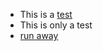 - This is a [test][2]
- This is only a test
- [run away][1]

[1]: http://google.com "Google"
[2]: http://tylermac.net "my site"

